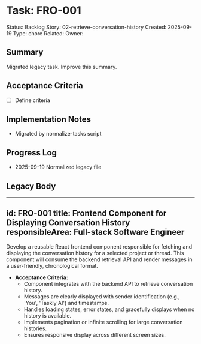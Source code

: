 # Task: FRO-001
Status: Backlog
Story: 02-retrieve-conversation-history
Created: 2025-09-19
Type: chore
Related:
Owner:

## Summary
Migrated legacy task. Improve this summary.

## Acceptance Criteria
- [ ] Define criteria

## Implementation Notes
- Migrated by normalize-tasks script

## Progress Log
- 2025-09-19 Normalized legacy file

## Legacy Body

---
id: FRO-001
title: Frontend Component for Displaying Conversation History
responsibleArea: Full-stack Software Engineer
---
Develop a reusable React frontend component responsible for fetching and displaying the conversation history for a selected project or thread. This component will consume the backend retrieval API and render messages in a user-friendly, chronological format.

*   **Acceptance Criteria:**
    *   Component integrates with the backend API to retrieve conversation history.
    *   Messages are clearly displayed with sender identification (e.g., 'You', 'Taskly AI') and timestamps.
    *   Handles loading states, error states, and gracefully displays when no history is available.
    *   Implements pagination or infinite scrolling for large conversation histories.
    *   Ensures responsive display across different screen sizes.
